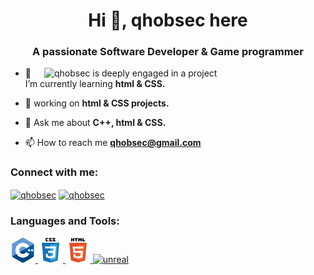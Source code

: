 
<h1 align="center">Hi 👋, qhobsec here</h1>
<h3 align="center">A passionate Software Developer & Game programmer</h3>
<img align="right" alt="qhobsec is deeply engaged in a project" width="450" src="https://cdn.dribbble.com/users/2131993/screenshots/4948736/thoughtworks-gif_dribbble.gif">

  
 - 🌱 I’m currently learning **html & CSS.**

- 🔭  working on **html & CSS projects.**

- 💬 Ask me about **C++, html & CSS.**

- 📫 How to reach me **qhobsec@gmail.com**

<h3 align="left">Connect with me:</h3>
<p align="left">
<a href="https://twitter.com/qhobsec" target="blank"><img align="center" src="https://raw.githubusercontent.com/rahuldkjain/github-profile-readme-generator/master/src/images/icons/Social/twitter.svg" alt="qhobsec" height="30" width="40" /></a>
<a href="https://instagram.com/qhobsec" target="blank"><img align="center" src="https://raw.githubusercontent.com/rahuldkjain/github-profile-readme-generator/master/src/images/icons/Social/instagram.svg" alt="qhobsec" height="30" width="40" /></a>
</p>

<h3 align="left">Languages and Tools:</h3>
<p align="left"> <a href="https://www.w3schools.com/cpp/" target="_blank" rel="noreferrer"> <img src="https://raw.githubusercontent.com/devicons/devicon/master/icons/cplusplus/cplusplus-original.svg" alt="cplusplus" width="40" height="40"/> </a> <a href="https://www.w3schools.com/css/" target="_blank" rel="noreferrer"> <img src="https://raw.githubusercontent.com/devicons/devicon/master/icons/css3/css3-original-wordmark.svg" alt="css3" width="40" height="40"/> </a> <a href="https://www.w3.org/html/" target="_blank" rel="noreferrer"> <img src="https://raw.githubusercontent.com/devicons/devicon/master/icons/html5/html5-original-wordmark.svg" alt="html5" width="40" height="40"/> </a> <a href="https://unrealengine.com/" target="_blank" rel="noreferrer"> <img src="https://raw.githubusercontent.com/kenangundogan/fontisto/036b7eca71aab1bef8e6a0518f7329f13ed62f6b/icons/svg/brand/unreal-engine.svg" alt="unreal" width="40" height="40"/> </a> </p>


